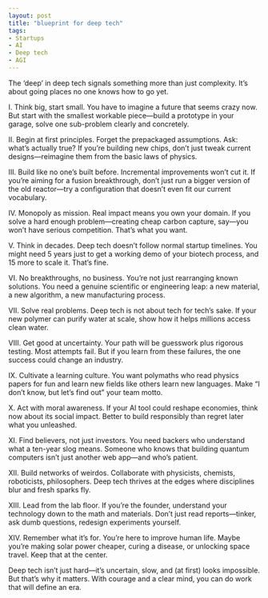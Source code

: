 ```yaml
---
layout: post
title: "blueprint for deep tech"
tags:
- Startups
- AI
- Deep tech
- AGI
---
```

The ‘deep’ in deep tech signals something more than just complexity. It’s about going places no one knows how to go yet.

I. Think big, start small.
You have to imagine a future that seems crazy now. But start with the smallest workable piece—build a prototype in your garage, solve one sub-problem clearly and concretely.

II. Begin at first principles.
Forget the prepackaged assumptions. Ask: what’s actually true? If you’re building new chips, don’t just tweak current designs—reimagine them from the basic laws of physics.

III. Build like no one’s built before.
Incremental improvements won’t cut it. If you’re aiming for a fusion breakthrough, don’t just run a bigger version of the old reactor—try a configuration that doesn’t even fit our current vocabulary.

IV. Monopoly as mission.
Real impact means you own your domain. If you solve a hard enough problem—creating cheap carbon capture, say—you won’t have serious competition. That’s what you want.

V. Think in decades.
Deep tech doesn’t follow normal startup timelines. You might need 5 years just to get a working demo of your biotech process, and 15 more to scale it. That’s fine.

VI. No breakthroughs, no business.
You’re not just rearranging known solutions. You need a genuine scientific or engineering leap: a new material, a new algorithm, a new manufacturing process.

VII. Solve real problems.
Deep tech is not about tech for tech’s sake. If your new polymer can purify water at scale, show how it helps millions access clean water.

VIII. Get good at uncertainty.
Your path will be guesswork plus rigorous testing. Most attempts fail. But if you learn from these failures, the one success could change an industry.

IX. Cultivate a learning culture.
You want polymaths who read physics papers for fun and learn new fields like others learn new languages. Make “I don’t know, but let’s find out” your team motto.

X. Act with moral awareness.
If your AI tool could reshape economies, think now about its social impact. Better to build responsibly than regret later what you unleashed.

XI. Find believers, not just investors.
You need backers who understand what a ten-year slog means. Someone who knows that building quantum computers isn’t just another web app—and who’s patient.

XII. Build networks of weirdos.
Collaborate with physicists, chemists, roboticists, philosophers. Deep tech thrives at the edges where disciplines blur and fresh sparks fly.

XIII. Lead from the lab floor.
If you’re the founder, understand your technology down to the math and materials. Don’t just read reports—tinker, ask dumb questions, redesign experiments yourself.

XIV. Remember what it’s for.
You’re here to improve human life. Maybe you’re making solar power cheaper, curing a disease, or unlocking space travel. Keep that at the center.

Deep tech isn’t just hard—it’s uncertain, slow, and (at first) looks impossible. But that’s why it matters. With courage and a clear mind, you can do work that will define an era.
